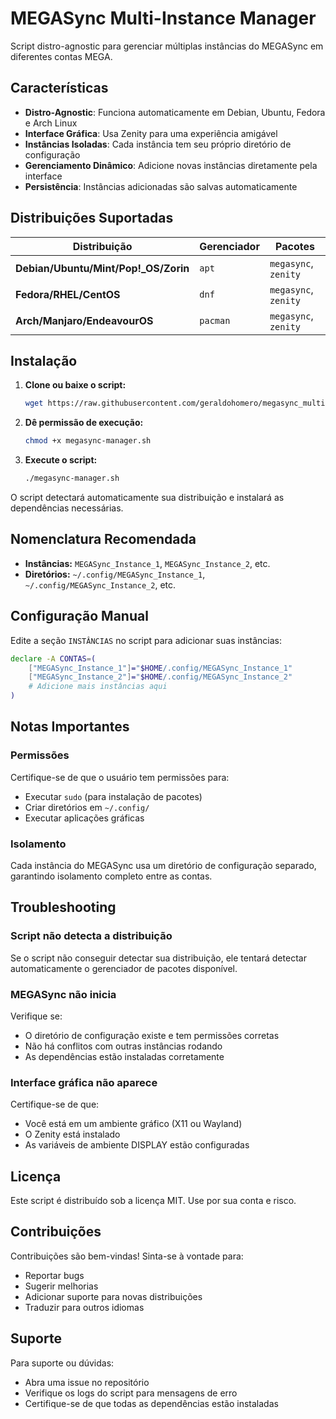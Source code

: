 # MEGASync Multi-Instance Manager

Script distro-agnostic para gerenciar múltiplas instâncias do MEGASync em diferentes contas MEGA.

## Características

- **Distro-Agnostic**: Funciona automaticamente em Debian, Ubuntu, Fedora e Arch Linux
- **Interface Gráfica**: Usa Zenity para uma experiência amigável
- **Instâncias Isoladas**: Cada instância tem seu próprio diretório de configuração
- **Gerenciamento Dinâmico**: Adicione novas instâncias diretamente pela interface
- **Persistência**: Instâncias adicionadas são salvas automaticamente

## Distribuições Suportadas

| Distribuição | Gerenciador | Pacotes |
|-------------|-------------|---------|
| **Debian/Ubuntu/Mint/Pop!_OS/Zorin** | `apt` | `megasync`, `zenity` |
| **Fedora/RHEL/CentOS** | `dnf` | `megasync`, `zenity` |
| **Arch/Manjaro/EndeavourOS** | `pacman` | `megasync`, `zenity` |

## Instalação

1. **Clone ou baixe o script:**
   ```bash
   wget https://raw.githubusercontent.com/geraldohomero/megasync_multiple_instances/main/megasync-manager.sh
   ```

2. **Dê permissão de execução:**
   ```bash
   chmod +x megasync-manager.sh
   ```

3. **Execute o script:**
   ```bash
   ./megasync-manager.sh
   ```

O script detectará automaticamente sua distribuição e instalará as dependências necessárias.

## Nomenclatura Recomendada

- **Instâncias:** `MEGASync_Instance_1`, `MEGASync_Instance_2`, etc.
- **Diretórios:** `~/.config/MEGASync_Instance_1`, `~/.config/MEGASync_Instance_2`, etc.

## Configuração Manual

Edite a seção `INSTÂNCIAS` no script para adicionar suas instâncias:

```bash
declare -A CONTAS=(
    ["MEGASync_Instance_1"]="$HOME/.config/MEGASync_Instance_1"
    ["MEGASync_Instance_2"]="$HOME/.config/MEGASync_Instance_2"
    # Adicione mais instâncias aqui
)
```

## Notas Importantes

### Permissões
Certifique-se de que o usuário tem permissões para:
- Executar `sudo` (para instalação de pacotes)
- Criar diretórios em `~/.config/`
- Executar aplicações gráficas

### Isolamento
Cada instância do MEGASync usa um diretório de configuração separado, garantindo isolamento completo entre as contas.

## Troubleshooting

### Script não detecta a distribuição
Se o script não conseguir detectar sua distribuição, ele tentará detectar automaticamente o gerenciador de pacotes disponível.

### MEGASync não inicia
Verifique se:
- O diretório de configuração existe e tem permissões corretas
- Não há conflitos com outras instâncias rodando
- As dependências estão instaladas corretamente

### Interface gráfica não aparece
Certifique-se de que:
- Você está em um ambiente gráfico (X11 ou Wayland)
- O Zenity está instalado
- As variáveis de ambiente DISPLAY estão configuradas

## Licença

Este script é distribuído sob a licença MIT. Use por sua conta e risco.

## Contribuições

Contribuições são bem-vindas! Sinta-se à vontade para:
- Reportar bugs
- Sugerir melhorias
- Adicionar suporte para novas distribuições
- Traduzir para outros idiomas

## Suporte

Para suporte ou dúvidas:
- Abra uma issue no repositório
- Verifique os logs do script para mensagens de erro
- Certifique-se de que todas as dependências estão instaladas
